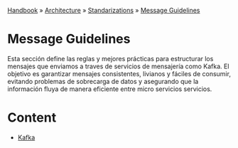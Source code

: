 [Handbook](/readme.md) » [Architecture](/architecture/readme.md) » [Standarizations](/architecture/standarizations/readme.md) » [Message Guidelines](/architecture/standarizations/message-guidelines/readme.md)

# Message Guidelines

Esta sección define las reglas y mejores prácticas para estructurar los mensajes que enviamos a traves de servicios de mensajería como Kafka. El objetivo es garantizar mensajes consistentes, livianos y fáciles de consumir, evitando problemas de sobrecarga de datos y asegurando que la información fluya de manera eficiente entre micro servicios servicios.

# Content

- [Kafka](/architecture/standarizations/message-guidelines/kafka.md)
